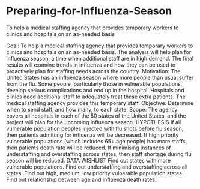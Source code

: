 # Preparing-for-Influenza-Season
To help a medical staffing agency that provides temporary workers to clinics and hospitals on an as-needed basis

Goal: To help a medical staffing agency that provides temporary workers to clinics and hospitals on an as-needed basis. The analysis will help plan for influenza season, a time when additional staff are in high demand. The final results will examine trends in influenza and how they can be used to proactively plan for staffing needs across the country.
Motivation: The United States has an influenza season where more people than usual suffer from the flu. Some people, particularly those in vulnerable populations, develop serious complications and end up in the hospital. Hospitals and clinics need additional staff to adequately treat these extra patients. The medical staffing agency provides this temporary staff. 
Objective: Determine when to send staff, and how many, to each state. 
Scope: The agency covers all hospitals in each of the 50 states of the United States, and the project will plan for the upcoming influenza season.
HYPOTHESIS
If all vulnerable population peoples injected with flu shots before flu season, then patients admitting for influenza will be decreased.
If high priority vulnerable populations (which includes 65+ age people) has more staffs, then patients death rate will be reduced.
If minimising instances of understaffing and overstaffing across states, then staff shortage during flu season will be reduced.
DATA WISHLIST
Find out states with more vulnerable populations.
Find out understaffing and overstaffing across all states.
Find out high, medium, low priority vulnerable population states.
Find out relationship between age and influenza death rates.
